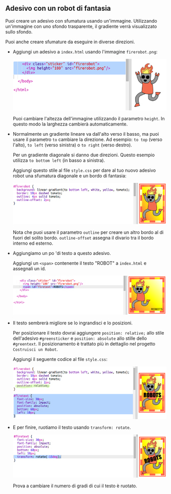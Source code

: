 ## Adesivo con un robot di fantasia

Puoi creare un adesivo con sfumatura usando un'immagine. Utilizzando un'immagine con uno sfondo trasparente, il gradiente verrà visualizzato sullo sfondo.

Puoi anche creare sfumature da eseguire in diverse direzioni.

+ Aggiungi un adesivo a `index.html` usando l'immagine `firerobot.png`:
    
    ![screenshot](images/stickers-fire-html.png)
    
    Puoi cambiare l'altezza dell'immagine utilizzando il parametro `height`. In questo modo la larghezza cambierà automaticamente.

+ Normalmente un gradiente lineare va dall'alto verso il basso, ma puoi usare il parametro `to` cambiare la direzione. Ad esempio: `to top` (verso l'alto), `to left` (verso sinistra) o `to right` (verso destro).
    
    Per un gradiente diagonale si danno due direzioni. Questo esempio utilizza `to bottom left` (in basso a sinistra).
    
    Aggiungi questo stile al file `style.css` per dare al tuo nuovo adesivo robot una sfumatura diagonale e un bordo di fantasia:
    
    ![screenshot](images/stickers-fire-gradient.png)
    
    Nota che puoi usare il parametro `outline` per creare un altro bordo al di fuori del solito bordo. `outline-offset` assegna il divario tra il bordo interno ed esterno.

+ Aggiungiamo un po 'di testo a questo adesivo.
    
    Aggiungi un `<span>` contenente il testo "ROBOT" a `index.html` e assegnali un id.
    
    ![screenshot](images/stickers-fire-span.png)

+ Il testo sembrerà migliore se lo ingrandisci e lo posizioni.
    
    Per posizionare il testo dovrai aggiungere `position: relative;` allo stile dell'adesivo `#greensticker` e `position: absolute` allo stille dello `#greentext`. Il posizionamento è trattato più in dettaglio nel progetto `Costruisci un Robot`.
    
    Aggiungi il seguente codice al file `style.css`:
    
    ![screenshot](images/stickers-fire-text-style.png)

+ E per finire, ruotiamo il testo usando `transform: rotate`.
    
    ![screenshot](images/stickers-fire-rotate.png)
    
    Prova a cambiare il numero di gradi di cui il testo è ruotato.